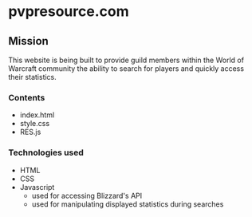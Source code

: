 # pvpresource.com

## Mission
This website is being built to provide guild members within the World of Warcraft community the ability to search for players and quickly access their statistics.

### Contents
* index.html
* style.css
* RES.js

### Technologies used
* HTML
* CSS
* Javascript
  * used for accessing Blizzard's API
  * used for manipulating displayed statistics during searches